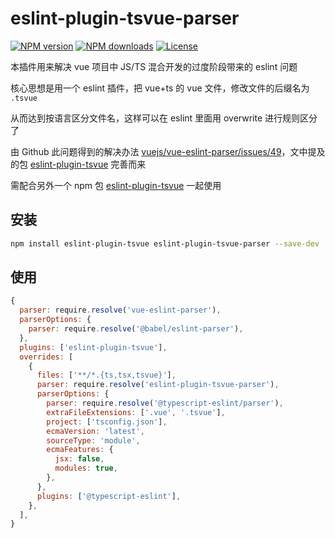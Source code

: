 # eslint-plugin-tsvue-parser

[![NPM version](https://img.shields.io/npm/v/eslint-plugin-tsvue-parser.svg?style=flat)](https://npmjs.org/package/eslint-plugin-tsvue-parser)
[![NPM downloads](https://img.shields.io/npm/dm/eslint-plugin-tsvue-parser.svg?style=flat)](https://npmjs.org/package/eslint-plugin-tsvue-parser)
[![License](https://img.shields.io/github/license/maxming2333/eslint-plugin-tsvue-parser.svg?style=flat)](https://github.com/maxming2333/eslint-plugin-tsvue-parser/blob/master/LICENSE.md)

本插件用来解决 vue 项目中 JS/TS 混合开发的过度阶段带来的 eslint 问题

核心思想是用一个 eslint 插件，把 vue+ts 的 vue 文件，修改文件的后缀名为 `.tsvue`

从而达到按语言区分文件名，这样可以在 eslint 里面用 overwrite 进行规则区分了

由 Github 此问题得到的解决办法 [vuejs/vue-eslint-parser/issues/49](https://github.com/vuejs/vue-eslint-parser/issues/49#issuecomment-806852933)，文中提及的包 [eslint-plugin-tsvue](https://github.com/mjeanroy/eslint-plugin-tsvue-sample/tree/master/eslint-plugin-tsvue) 完善而来

需配合另外一个 npm 包 [eslint-plugin-tsvue](https://npmjs.org/package/eslint-plugin-tsvue) 一起使用

## 安装

```bash
npm install eslint-plugin-tsvue eslint-plugin-tsvue-parser --save-dev
```

## 使用

```js
{
  parser: require.resolve('vue-eslint-parser'),
  parserOptions: {
    parser: require.resolve('@babel/eslint-parser'),
  },
  plugins: ['eslint-plugin-tsvue'],
  overrides: [
    {
      files: ['**/*.{ts,tsx,tsvue}'],
      parser: require.resolve('eslint-plugin-tsvue-parser'),
      parserOptions: {
        parser: require.resolve('@typescript-eslint/parser'),
        extraFileExtensions: ['.vue', '.tsvue'],
        project: ['tsconfig.json'],
        ecmaVersion: 'latest',
        sourceType: 'module',
        ecmaFeatures: {
          jsx: false,
          modules: true,
        },
      },
      plugins: ['@typescript-eslint'],
    },
  ],
}
```

